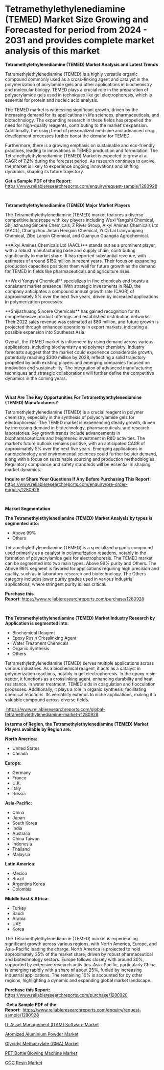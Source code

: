 <p><h1>Tetramethylethylenediamine (TEMED) Market Size Growing and Forecasted for period from 2024 - 2031 and provides complete market analysis of this market</h1></p><p><strong>Tetramethylethylenediamine (TEMED) Market Analysis and Latest Trends</strong></p>
<p><p>Tetramethylethylenediamine (TEMED) is a highly versatile organic compound commonly used as a cross-linking agent and catalyst in the polymerization of acrylamide gels and other applications in biochemistry and molecular biology. TEMED plays a crucial role in the preparation of polyacrylamide gels used in techniques like gel electrophoresis, which is essential for protein and nucleic acid analysis.</p><p>The TEMED market is witnessing significant growth, driven by the increasing demand for its applications in life sciences, pharmaceuticals, and biotechnology. The expanding research in these fields has propelled the need for high-quality reagents, contributing to the market's expansion. Additionally, the rising trend of personalized medicine and advanced drug development processes further boost the demand for TEMED.</p><p>Furthermore, there is a growing emphasis on sustainable and eco-friendly practices, leading to innovations in TEMED production and formulation. The Tetramethylethylenediamine (TEMED) Market is expected to grow at a CAGR of 7.2% during the forecast period. As research continues to evolve, the market is likely to experience ongoing innovations and shifting dynamics, shaping its future trajectory.</p></p>
<p><strong>Get a Sample PDF of the Report:&nbsp;</strong> <a href="https://www.reliableresearchreports.com/enquiry/request-sample/1280928?utm_campaign=117&utm_medium=2&utm_source=Github&utm_content=ia&utm_term=10122024&utm_id=tetramethylethylenediamine-temed">https://www.reliableresearchreports.com/enquiry/request-sample/1280928</a></p>
<p>&nbsp;</p>
<p><strong>Tetramethylethylenediamine (TEMED) Major Market Players</strong></p>
<p><p>The Tetramethylethylenediamine (TEMED) market features a diverse competitive landscape with key players including Wuxi Yangshi Chemical, Shijiazhuang Sincere Chemicals, Z River Group, Alkyl Amines Chemicals Ltd (AACL), Changzhou Jintan Hengxin Chemical, Yi Qi Lai Lianyungang Chemical, Zibo Lanyin Chemical, and Guanyun Guangda Agrochemical.</p><p>**Alkyl Amines Chemicals Ltd (AACL)** stands out as a prominent player, with a robust manufacturing base and supply chain, contributing significantly to market share. It has reported substantial revenue, with estimates of around $150 million in recent years. Their focus on expanding production capacities positions them well for future growth as the demand for TEMED in fields like pharmaceuticals and agriculture rises.</p><p>**Wuxi Yangshi Chemical** specializes in fine chemicals and boasts a consistent market presence. With strategic investments in R&D, the company anticipates a compound annual growth rate (CAGR) of approximately 5% over the next five years, driven by increased applications in polymerization processes.</p><p>**Shijiazhuang Sincere Chemicals** has gained recognition for its comprehensive product offerings and established distribution networks. Their 2022 sales revenue was estimated at $80 million, and future growth is projected through enhanced operations in export markets, indicating a possible expansion into Southeast Asia.</p><p>Overall, the TEMED market is influenced by rising demand across various applications, including biochemistry and polymer chemistry. Industry forecasts suggest that the market could experience considerable growth, potentially reaching $300 million by 2028, reflecting a solid trajectory propelled by both existing players and emerging companies focused on innovation and sustainability. The integration of advanced manufacturing techniques and strategic collaborations will further define the competitive dynamics in the coming years.</p></p>
<p>&nbsp;</p>
<p><strong>What Are The Key Opportunities For Tetramethylethylenediamine (TEMED) Manufacturers?</strong></p>
<p><p>Tetramethylethylenediamine (TEMED) is a crucial reagent in polymer chemistry, especially in the synthesis of polyacrylamide gels for electrophoresis. The TEMED market is experiencing steady growth, driven by increasing demand in biotechnology, pharmaceuticals, and research laboratories. Key growth trends include advancements in biopharmaceuticals and heightened investment in R&D activities. The market’s future outlook remains positive, with an anticipated CAGR of approximately 5% over the next five years. Emerging applications in nanotechnology and environmental sciences could further bolster demand, along with a focus on sustainable sourcing and production methodologies. Regulatory compliance and safety standards will be essential in shaping market dynamics.</p></p>
<p><strong>Inquire or Share Your Questions If Any Before Purchasing This Report:</strong> <a href="https://www.reliableresearchreports.com/enquiry/pre-order-enquiry/1280928?utm_campaign=117&utm_medium=2&utm_source=Github&utm_content=ia&utm_term=10122024&utm_id=tetramethylethylenediamine-temed">https://www.reliableresearchreports.com/enquiry/pre-order-enquiry/1280928</a></p>
<p>&nbsp;</p>
<p><strong>Market Segmentation</strong></p>
<p><strong>The Tetramethylethylenediamine (TEMED) Market Analysis by types is segmented into:</strong></p>
<p><ul><li>Above 99%</li><li>Others</li></ul></p>
<p><p>Tetramethylethylenediamine (TEMED) is a specialized organic compound used primarily as a catalyst in polymerization reactions, notably in the formation of polyacrylamide gels for electrophoresis. The TEMED market can be segmented into two main types: Above 99% purity and Others. The Above 99% segment is favored for applications requiring high precision and quality, such as in laboratory research and biotechnology. The Others category includes lower purity grades used in various industrial applications, where stringent purity is less critical.</p></p>
<p><strong>Purchase this Report:&nbsp;</strong><a href="https://www.reliableresearchreports.com/purchase/1280928?utm_campaign=117&utm_medium=2&utm_source=Github&utm_content=ia&utm_term=10122024&utm_id=tetramethylethylenediamine-temed">https://www.reliableresearchreports.com/purchase/1280928</a></p>
<p>&nbsp;</p>
<p><strong>The Tetramethylethylenediamine (TEMED) Market Industry Research by Application is segmented into:</strong></p>
<p><ul><li>Biochemical Reagent</li><li>Epoxy Resin Crosslinking Agent</li><li>Water Treatment Chemicals</li><li>Organic Synthesis</li><li>Others</li></ul></p>
<p><p>Tetramethylethylenediamine (TEMED) serves multiple applications across various industries. As a biochemical reagent, it acts as a catalyst in polymerization reactions, notably in gel electrophoresis. In the epoxy resin sector, it functions as a crosslinking agent, enhancing durability and heat resistance. In water treatment, TEMED aids in coagulation and flocculation processes. Additionally, it plays a role in organic synthesis, facilitating chemical reactions. Its versatility extends to niche applications, making it a valuable compound across diverse fields.</p></p>
<p><a href="https://www.reliableresearchreports.com/global-tetramethylethylenediamine-market-r1280928?utm_campaign=117&utm_medium=2&utm_source=Github&utm_content=ia&utm_term=10122024&utm_id=tetramethylethylenediamine-temed">&nbsp;https://www.reliableresearchreports.com/global-tetramethylethylenediamine-market-r1280928</a></p>
<p><strong>In terms of Region, the Tetramethylethylenediamine (TEMED) Market Players available by Region are:</strong></p>
<p>
    <p> <strong> North America: </strong>
        <ul>
            <li>United States</li>
            <li>Canada</li>
        </ul>
        </p> 
    <p> <strong> Europe: </strong>
        <ul>
            <li>Germany</li>
            <li>France</li>
            <li>U.K.</li>
            <li>Italy</li>
            <li>Russia</li>
        </ul>
        </p> 
    <p> <strong> Asia-Pacific: </strong>
        <ul>
            <li>China</li>
            <li>Japan</li>
            <li>South Korea</li>
            <li>India</li>
            <li>Australia</li>
            <li>China Taiwan</li>
            <li>Indonesia</li>
            <li>Thailand</li>
            <li>Malaysia</li>
        </ul>
        </p> 
    <p> <strong> Latin America: </strong>
        <ul>
            <li>Mexico</li>
            <li>Brazil</li>
            <li>Argentina Korea</li>
            <li>Colombia</li>
        </ul>
        </p> 
    <p> <strong> Middle East & Africa: </strong>
        <ul>
            <li>Turkey</li>
            <li>Saudi</li>
            <li>Arabia</li>
            <li>UAE</li>
            <li>Korea</li>
        </ul>
    </p>
    </p>
<p><p>The Tetramethylethylenediamine (TEMED) market is experiencing significant growth across various regions, with North America, Europe, and Asia-Pacific leading the charge. North America is projected to hold approximately 35% of the market share, driven by robust pharmaceutical and biotechnology sectors. Europe follows closely with around 30%, supported by extensive research activities. Asia-Pacific, particularly China, is emerging rapidly with a share of about 25%, fueled by increasing industrial applications. The remaining 10% is accounted for by other regions, highlighting a dynamic and expanding global market landscape.</p></p>
<p><strong>Purchase this Report: </strong><a href="https://www.reliableresearchreports.com/purchase/1280928?utm_campaign=117&utm_medium=2&utm_source=Github&utm_content=ia&utm_term=10122024&utm_id=tetramethylethylenediamine-temed">https://www.reliableresearchreports.com/purchase/1280928</a></p>
<p>&nbsp;<strong>Get a Sample PDF of the Report:&nbsp;&nbsp;</strong><a href="https://www.reliableresearchreports.com/enquiry/request-sample/1280928?utm_campaign=117&utm_medium=2&utm_source=Github&utm_content=ia&utm_term=10122024&utm_id=tetramethylethylenediamine-temed">https://www.reliableresearchreports.com/enquiry/request-sample/1280928</a></p>
<p><strong></strong></p>
<p><p><a href="https://github.com/AshikRahman991/Market-Research-Report-List-1/blob/main/it-asset-management-itam-software-market.md?utm_campaign=117&utm_medium=2&utm_source=Github&utm_content=ia&utm_term=10122024&utm_id=tetramethylethylenediamine-temed">IT Asset Management (ITAM) Software Market</a></p><p><a href="https://www.linkedin.com/pulse/informative-market-analysis-atomized-aluminium-powder-estimated-cwlof?utm_campaign=117&utm_medium=2&utm_source=Github&utm_content=ia&utm_term=10122024&utm_id=tetramethylethylenediamine-temed">Atomized Aluminium Powder Market</a></p><p><a href="https://github.com/HobertDavis43/Market-Research-Report-List-1/blob/main/glycidyl-methacrylate-gma-market.md?utm_campaign=117&utm_medium=2&utm_source=Github&utm_content=ia&utm_term=10122024&utm_id=tetramethylethylenediamine-temed">Glycidyl Methacrylate (GMA) Market</a></p><p><a href="https://www.linkedin.com/pulse/key-insights-forecast-pet-bottle-blowing-machine-market-4vqxf?utm_campaign=117&utm_medium=2&utm_source=Github&utm_content=ia&utm_term=10122024&utm_id=tetramethylethylenediamine-temed">PET Bottle Blowing Machine Market</a></p><p><a href="https://www.linkedin.com/pulse/sales-channel-penetration-analysis-coc-resin-market-future-potential-wt4bf?utm_campaign=117&utm_medium=2&utm_source=Github&utm_content=ia&utm_term=10122024&utm_id=tetramethylethylenediamine-temed">COC Resin Market</a></p></p>